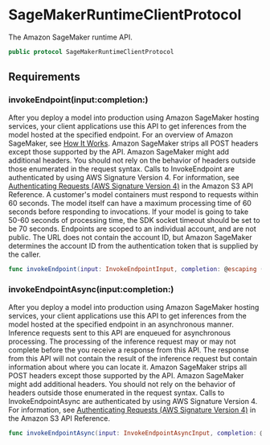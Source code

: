 # SageMakerRuntimeClientProtocol

The Amazon SageMaker runtime API.

``` swift
public protocol SageMakerRuntimeClientProtocol 
```

## Requirements

### invokeEndpoint(input:completion:)

After you deploy a model into production using Amazon SageMaker hosting services, your client applications use this API to get inferences from the model hosted at the specified endpoint. For an overview of Amazon SageMaker, see [How It Works](https://docs.aws.amazon.com/sagemaker/latest/dg/how-it-works.html). Amazon SageMaker strips all POST headers except those supported by the API. Amazon SageMaker might add additional headers. You should not rely on the behavior of headers outside those enumerated in the request syntax. Calls to InvokeEndpoint are authenticated by using AWS Signature Version 4. For information, see [Authenticating Requests (AWS Signature Version 4)](https://docs.aws.amazon.com/AmazonS3/latest/API/sig-v4-authenticating-requests.html) in the Amazon S3 API Reference. A customer's model containers must respond to requests within 60 seconds. The model itself can have a maximum processing time of 60 seconds before responding to invocations. If your model is going to take 50-60 seconds of processing time, the SDK socket timeout should be set to be 70 seconds. Endpoints are scoped to an individual account, and are not public. The URL does not contain the account ID, but Amazon SageMaker determines the account ID from the authentication token that is supplied by the caller.

``` swift
func invokeEndpoint(input: InvokeEndpointInput, completion: @escaping (ClientRuntime.SdkResult<InvokeEndpointOutputResponse, InvokeEndpointOutputError>) -> Void)
```

### invokeEndpointAsync(input:completion:)

After you deploy a model into production using Amazon SageMaker hosting services, your client applications use this API to get inferences from the model hosted at the specified endpoint in an asynchronous manner. Inference requests sent to this API are enqueued for asynchronous processing. The processing of the inference request may or may not complete before the you receive a response from this API. The response from this API will not contain the result of the inference request but contain information about where you can locate it. Amazon SageMaker strips all POST headers except those supported by the API. Amazon SageMaker might add additional headers. You should not rely on the behavior of headers outside those enumerated in the request syntax. Calls to InvokeEndpointAsync are authenticated by using AWS Signature Version 4. For information, see [Authenticating Requests (AWS Signature Version 4)](https://docs.aws.amazon.com/AmazonS3/latest/API/sig-v4-authenticating-requests.html) in the Amazon S3 API Reference.

``` swift
func invokeEndpointAsync(input: InvokeEndpointAsyncInput, completion: @escaping (ClientRuntime.SdkResult<InvokeEndpointAsyncOutputResponse, InvokeEndpointAsyncOutputError>) -> Void)
```
